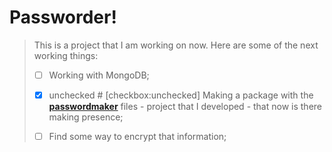 # Passworder!

> This is a project that I am working on now. Here are some of the next working things:
>
>- [ ] Working with MongoDB;
> 
>- [x] unchecked # [checkbox:unchecked] Making a package with the [**passwordmaker**](https://github.com/leonardomartelli/passwordmaker) files - project that I developed - that now is there making presence;
> 
>- [ ] Find some way to encrypt that information; 